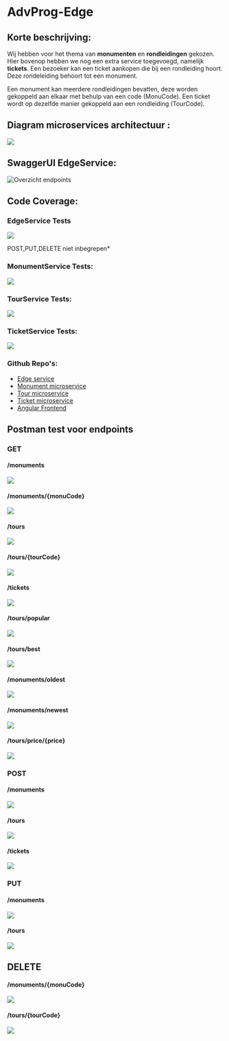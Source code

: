 # AdvProg-Edge

## Korte beschrijving:
Wij hebben voor het thema van **monumenten** en **rondleidingen** gekozen. Hier bovenop hebben we nog een 
extra service toegevoegd, namelijk **tickets**. Een bezoeker kan een ticket aankopen die bij een
rondleiding hoort. Deze rondeleiding behoort tot een monument. 

Een monument kan meerdere
rondleidingen bevatten, deze worden gekoppeld aan elkaar met behulp van een code (MonuCode). Een
ticket wordt op dezelfde manier gekoppeld aan een rondleiding (TourCode).

## Diagram microservices architectuur :
![](images/Summary.jpg)

## SwaggerUI EdgeService:
![Overzicht endpoints](images/SwaggerUI.png)

## Code Coverage:
### EdgeService Tests
![](CoverageEdge.png)

POST,PUT,DELETE niet inbegrepen*
### MonumentService Tests:
![](images/CoverageMonument.png)
### TourService Tests:
![](images/CoverageTour.png)
### TicketService Tests:
![](images/CoverageTicket.png)


### Github Repo's:
- [Edge service](https://github.com/RubenBoone/AdvProg-Edge)
- [Monument microservice](https://github.com/RubenBoone/AdvProg-Monument)
- [Tour microservice](https://github.com/RubenBoone/AdvProg-Tour)
- [Ticket microservice](https://github.com/RubenBoone/AdvProg-Ticket)
- [Angular Frontend](https://github.com/PeetersJ2010/APT-Frontend)

## Postman test voor endpoints
### GET
#### /monuments
![](images/endpoints/Monuments.png)
#### /monuments/{monuCode}
![](images/endpoints/MonumentsMonuCode.png)
#### /tours
![](images/endpoints/Tours.png)
#### /tours/{tourCode}
![](images/endpoints/ToursTourCode.png)
#### /tickets
![](images/endpoints/Tickets.png)
#### /tours/popular
![](images/endpoints/ToursPopular.png)
#### /tours/best
![](images/endpoints/ToursBest.png)
#### /monuments/oldest
![](images/endpoints/MonumentsOldest.png)
#### /monuments/newest
![](images/endpoints/MonumentsNewest.png)
#### /tours/price/{price}
![](images/endpoints/ToursPrice.png)

### POST
#### /monuments
![](images/endpoints/PostMonuments.png)
#### /tours
![](images/endpoints/PostTours.png)
#### /tickets
![](images/endpoints/PostTicket.png)

### PUT
#### /monuments
![](images/endpoints/PutMonuments.png)
#### /tours
![](images/endpoints/PutTours.png)

## DELETE
#### /monuments/{monuCode}
![](images/endpoints/DelMonuments.png)
#### /tours/{tourCode}
![](images/endpoints/DelTours.png)



